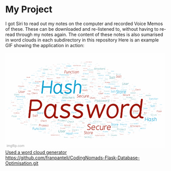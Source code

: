 # My Project

I got Siri to read out my notes on the computer and recorded Voice Memos of these. These can be downloaded and re-listened to, without having to re-read through my notes again. The content of these notes is also sumarised in word clouds in each subdirectory in this repository 
Here is an example GIF showing the application in action:

![App demo](https://github.com/franpanteli/12/blob/main/12%20Notes%20Word%20Cloud%20Giff.gif)
[Used a word cloud generator](https://wordart.com/create)
https://github.com/franpanteli/CodingNomads-Flask-Database-Optimisation.git
